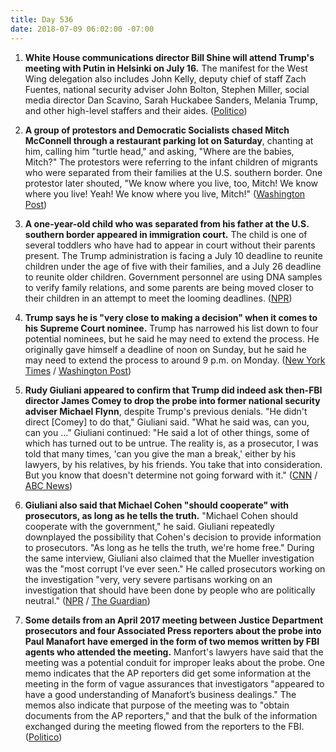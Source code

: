 ```yaml
---
title: Day 536
date: 2018-07-09 06:02:00 -07:00
---
```


1. **White House communications director Bill Shine will attend Trump's meeting with Putin in Helsinki on July 16.** The manifest for the West Wing delegation also includes John Kelly, deputy chief of staff Zach Fuentes, national security adviser John Bolton, Stephen Miller, social media director Dan Scavino, Sarah Huckabee Sanders, Melania Trump, and other high-level staffers and their aides. ([Politico](https://www.politico.com/story/2018/07/08/shine-trump-putin-summit-702294))

2. **A group of protestors and Democratic Socialists chased Mitch McConnell through a restaurant parking lot on Saturday**, chanting at him, calling him "turtle head," and asking, "Where are the babies, Mitch?" The protestors were referring to the infant children of migrants who were separated from their families at the U.S. southern border. One protestor later shouted, "We know where you live, too, Mitch! We know where you live! Yeah! We know where you live, Mitch!" ([Washington Post](https://www.washingtonpost.com/news/post-politics/wp/2018/07/08/where-are-the-babies-mitch-mcconnell-pursued-from-restaurant-by-angry-crowd/?noredirect=on&utm_term=.c0432962bc54))

3. **A one-year-old child who was separated from his father at the U.S. southern border appeared in immigration court.** The child is one of several toddlers who have had to appear in court without their parents present. The Trump administration is facing a July 10 deadline to reunite children under the age of five with their families, and a July 26 deadline to reunite older children. Government personnel are using DNA samples to verify family relations, and some parents are being moved closer to their children in an attempt to meet the looming deadlines. ([NPR](https://www.npr.org/2018/07/08/627082032/1-year-old-shows-up-in-immigration-court))

4. **Trump says he is "very close to making a decision" when it comes to his Supreme Court nominee.** Trump has narrowed his list down to four potential nominees, but he said he may need to extend the process. He originally gave himself a deadline of noon on Sunday, but he said he may need to extend the process to around 9 p.m. on Monday. ([New York Times](https://www.nytimes.com/2018/07/08/us/politics/trump-supreme-court.html) / [Washington Post](https://www.washingtonpost.com/politics/courts_law/trump-weighs-top-picks-for-supreme-court-amid-last-minute-maneuvering/2018/07/08/4a65b1b8-82d3-11e8-8553-a3ce89036c78_story.html?utm_term=.0a1fbc2d27c6))

5. **Rudy Giuliani appeared to confirm that Trump did indeed ask then-FBI director James Comey to drop the probe into former national security adviser Michael Flynn**, despite Trump's previous denials. "He didn't direct \[Comey\] to do that," Giuliani said. "What he said was, can you, can you ..." Giuliani continued: "He said a lot of other things, some of which has turned out to be untrue. The reality is, as a prosecutor, I was told that many times, 'can you give the man a break,' either by his lawyers, by his relatives, by his friends. You take that into consideration. But you know that doesn't determine not going forward with it." ([CNN](https://www.cnn.com/2018/07/08/politics/giuliani-comey-flynn/index.html) / [ABC News](https://abcnews.go.com/ThisWeek/video/trumps-personal-attorney-rudy-giuliani-special-counsel-investigation-56438915))

6. **Giuliani also said that Michael Cohen "should cooperate" with prosecutors, as long as he tells the truth.** "Michael Cohen should cooperate with the government," he said. Giuliani repeatedly downplayed the possibility that Cohen's decision to provide information to prosecutors. "As long as he tells the truth, we're home free." During the same interview, Giuliani also claimed that the Mueller investigation was the "most corrupt I’ve ever seen." He called prosecutors working on the investigation "very, very severe partisans working on an investigation that should have been done by people who are politically neutral." ([NPR](https://www.npr.org/2018/07/08/627107199/giuliani-says-michael-cohen-should-cooperate-with-prosecutors) / [The Guardian](https://www.theguardian.com/us-news/2018/jul/09/white-house-close-to-refusing-interview-with-russia-investigation))

7. **Some details from an April 2017 meeting between Justice Department prosecutors and four Associated Press reporters about the probe into Paul Manafort have emerged in the form of two memos written by FBI agents who attended the meeting.** Manfort's lawyers have said that the meeting was a potential conduit for improper leaks about the probe. One memo indicates that the AP reporters did get some information at the meeting in the form of vague assurances that investigators "appeared to have a good understanding of Manafort’s business dealings." The memos also indicate that purpose of the meeting was to "obtain documents from the AP reporters," and that the bulk of the information exchanged during the meeting flowed from the reporters to the FBI. ([Politico](https://www.politico.com/blogs/under-the-radar/2018/07/08/manafort-justice-department-reporters-701906))